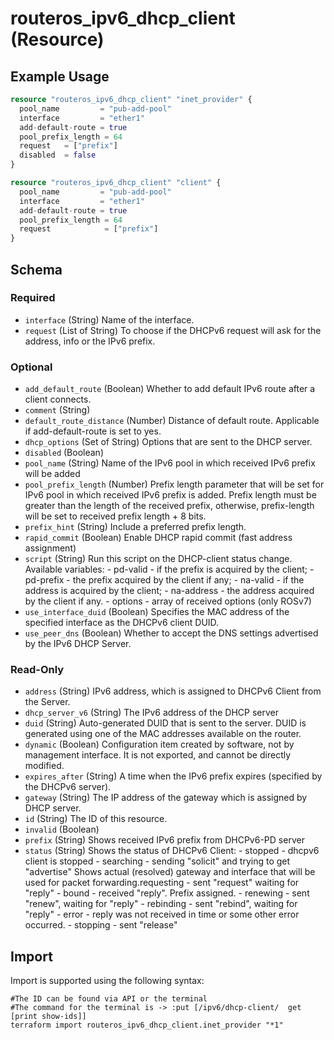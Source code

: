 # routeros_ipv6_dhcp_client (Resource)


## Example Usage
```terraform
resource "routeros_ipv6_dhcp_client" "inet_provider" {
  pool_name         = "pub-add-pool"
  interface         = "ether1"
  add-default-route = true
  pool_prefix_length = 64
  request   = ["prefix"]
  disabled  = false
}

resource "routeros_ipv6_dhcp_client" "client" {
  pool_name         = "pub-add-pool"
  interface         = "ether1"
  add-default-route = true
  pool_prefix_length = 64
  request            = ["prefix"]
}
```

<!-- schema generated by tfplugindocs -->
## Schema

### Required

- `interface` (String) Name of the interface.
- `request` (List of String) To choose if the DHCPv6 request will ask for the address, info or the IPv6 prefix.

### Optional

- `add_default_route` (Boolean) Whether to add default IPv6 route after a client connects.
- `comment` (String)
- `default_route_distance` (Number) Distance of default route. Applicable if add-default-route is set to yes.
- `dhcp_options` (Set of String) Options that are sent to the DHCP server.
- `disabled` (Boolean)
- `pool_name` (String) Name of the IPv6 pool in which received IPv6 prefix will be added
- `pool_prefix_length` (Number) Prefix length parameter that will be set for IPv6 pool in which received IPv6 prefix is added. Prefix length must be greater than the length of the received prefix, otherwise, prefix-length will be set to received prefix length + 8 bits.
- `prefix_hint` (String) Include a preferred prefix length.
- `rapid_commit` (Boolean) Enable DHCP rapid commit (fast address assignment)
- `script` (String) Run this script on the DHCP-client status change. Available variables:
			- pd-valid - if the prefix is acquired by the client;
			- pd-prefix - the prefix acquired by the client if any;
			- na-valid - if the address is acquired by the client;
			- na-address - the address acquired by the client if any.
			- options - array of received options (only ROSv7)
- `use_interface_duid` (Boolean) Specifies the MAC address of the specified interface as the DHCPv6 client DUID.
- `use_peer_dns` (Boolean) Whether to accept the DNS settings advertised by the IPv6 DHCP Server.

### Read-Only

- `address` (String) IPv6 address, which is assigned to DHCPv6 Client from the Server.
- `dhcp_server_v6` (String) The IPv6 address of the DHCP server
- `duid` (String) Auto-generated DUID that is sent to the server. DUID is generated using one of the MAC addresses available on the router.
- `dynamic` (Boolean) Configuration item created by software, not by management interface. It is not exported, and cannot be directly modified.
- `expires_after` (String) A time when the IPv6 prefix expires (specified by the DHCPv6 server).
- `gateway` (String) The IP address of the gateway which is assigned by DHCP server.
- `id` (String) The ID of this resource.
- `invalid` (Boolean)
- `prefix` (String) Shows received IPv6 prefix from DHCPv6-PD server
- `status` (String) Shows the status of DHCPv6 Client:
			- stopped - dhcpv6 client is stopped
			- searching - sending "solicit" and trying to get "advertise"  Shows actual (resolved) gateway and interface that will be used for packet forwarding.requesting - sent "request" waiting for "reply"
			- bound - received "reply". Prefix assigned.
			- renewing - sent "renew", waiting for "reply"
			- rebinding - sent "rebind", waiting for "reply"
			- error - reply was not received in time or some other error occurred.
			- stopping - sent "release"

## Import
Import is supported using the following syntax:
```shell
#The ID can be found via API or the terminal
#The command for the terminal is -> :put [/ipv6/dhcp-client/  get [print show-ids]]
terraform import routeros_ipv6_dhcp_client.inet_provider "*1"
```
